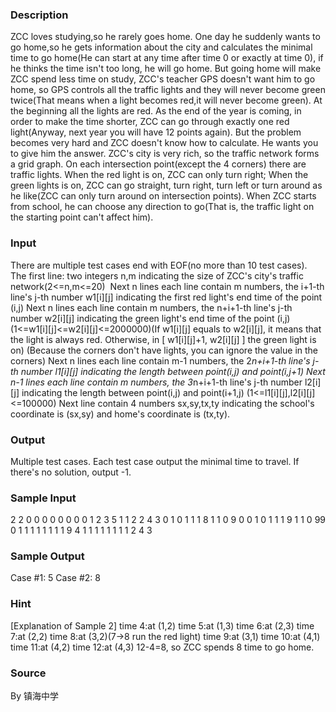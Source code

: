 
### Description
ZCC loves studying,so he rarely goes home. One day he suddenly wants to go home,so he gets information about the city and calculates the minimal time to go home(He can start at any time after time 0 or exactly at time 0), if he thinks the time isn't too long, he will go home. But going home will make ZCC spend less time on study, ZCC's teacher GPS doesn't want him to go home, so GPS controls all the traffic lights and they will never become green twice(That means when a light becomes red,it will never become green). At the beginning all the lights are red.
As the end of the year is coming, in order to make the time shorter, ZCC can go through exactly one red light(Anyway, next year you will have 12 points again). But the problem becomes very hard and ZCC doesn't know how to calculate. He wants you to give him the answer.
ZCC's city is very rich, so the traffic network forms a grid graph. On each intersection point(except the 4 corners) there are traffic lights. When the red light is on, ZCC can only turn right; When the green lights is on, ZCC can go straight, turn right, turn left or turn around as he like(ZCC can only turn around on intersection points). When ZCC starts from school, he can choose any direction to go(That is, the traffic light on the starting point can't affect him).

### Input
There are multiple test cases end with EOF(no more than 10 test cases).
The first line: two integers n,m indicating the size of ZCC's city's traffic network(2<=n,m<=20) 
Next n lines each line contain m numbers, the i+1-th line's j-th number w1[i][j] indicating the first red light's end time of the point (i,j)
Next n lines each line contain m numbers, the n+i+1-th line's j-th number w2[i][j] indicating the green light's end time of the point (i,j) (1<=w1[i][j]<=w2[i][j]<=2000000)(If w1[i][j] equals to w2[i][j], it means that the light is always red. Otherwise, in [ w1[i][j]+1, w2[i][j] ] the green light is on)
(Because the corners don't have lights, you can ignore the value in the corners)
Next n lines each line contain m-1 numbers, the 2*n+i+1-th line's j-th number l1[i][j] indicating the length between point(i,j) and point(i,j+1)
Next n-1 lines each line contain m numbers, the 3*n+i+1-th line's j-th number l2[i][j] indicating the length between point(i,j) and point(i+1,j) (1<=l1[i][j],l2[i][j]<=100000)
Next line contain 4 numbers sx,sy,tx,ty indicating the school's coordinate is (sx,sy) and home's coordinate is (tx,ty).

### Output

Multiple test cases. Each test case output the minimal time to travel. If there's no solution, output -1.


### Sample Input
2 2
0 0
0 0
0 0
0 0
1
2
3 5
1 1 2 2
4 3
0 1 0
1 1 1
8 1 1
0 9 0
0 1 0
1 1 1
9 1 1
0 99 0
1 1
1 1
1 1
1 1
9 4 1
1 1 1
1 1 1
1 2 4 3
### Sample Output
Case #1: 5
Case #2: 8
### Hint
[Explanation of Sample 2]
time 4:at (1,2)
time 5:at (1,3)
time 6:at (2,3)
time 7:at (2,2)
time 8:at (3,2)(7->8 run the red light)
time 9:at (3,1)
time 10:at (4,1)
time 11:at (4,2)
time 12:at (4,3)
12-4=8, so ZCC spends 8 time to go home.


### Source
By 镇海中学